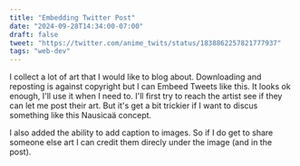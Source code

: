 ```yaml
---
title: "Embedding Twitter Post"
date: "2024-09-28T14:34:00-07:00"
draft: false
tweet: "https://twitter.com/anime_twits/status/1838862257821777937"
tags: "web-dev"
---
```


I collect a lot of art that I would like to blog about. Downloading and reposting is against copyright but I can Embeed Tweets like this. It looks ok enough, I'll use it when I need to. I'll first try to reach the artist see if they can let me post their art. But it's get a bit trickier if I want to discus something like this Nausicaä concept. 

I also added the ability to add caption to images. So if I do get to share someone else art I can credit them direcly under the image (and in the post).
